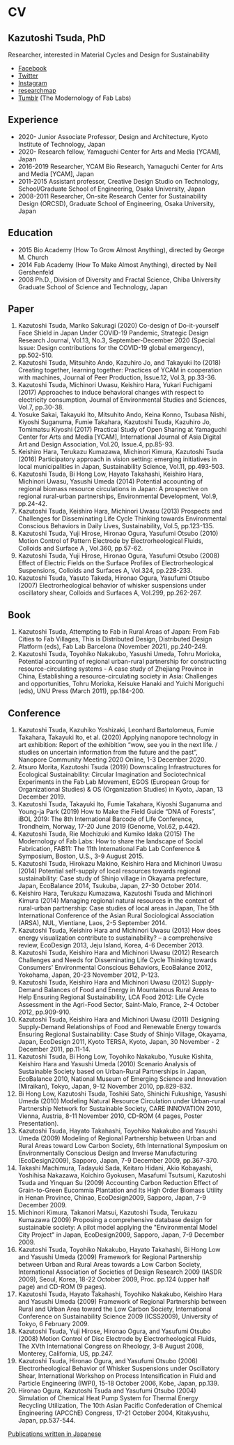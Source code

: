 # CV #

## Kazutoshi Tsuda, PhD ##
Researcher, interested in Material Cycles and Design for Sustainability


- [Facebook](http://www.facebook.com/tsudakazutoshi)
- [Twitter](http://twitter.com/tsudakazutoshi)
- [Instagram](http://www.instagram.com/tsudakazutoshi)
- [researchmap](https://researchmap.jp/tsudakazutoshi)
- [Tumblr](http://fabmodern.tumblr.com) (The Modernology of Fab Labs)


## Experience ##
- 2020- Junior Associate Professor, Design and Architecture, Kyoto Institute of Technology, Japan
- 2020- Research fellow, Yamaguchi Center for Arts and Media [YCAM], Japan
- 2016-2019 Researcher, YCAM Bio Research, Yamaguchi Center for Arts and Media [YCAM], Japan
- 2011-2015 Assistant professor, Creative Design Studio on Technology, School/Graduate School of Engineering, Osaka University, Japan
- 2008-2011 Researcher, On-site Research Center for Sustainability Design (ORCSD), Graduate School of Engineering, Osaka University, Japan

## Education ##
- 2015 Bio Academy (How To Grow Almost Anything), directed by George M. Church
- 2014 Fab Academy (How To Make Almost Anything), directed by Neil Gershenfeld
- 2008 Ph.D., Division of Diversity and Fractal Science, Chiba University Graduate School of Science and Technology, Japan


## Paper ##
1. Kazutoshi Tsuda, Mariko Sakuragi (2020) Co-design of Do-it-yourself Face Shield in Japan Under COVID-19 Pandemic, Strategic Design Research Journal, Vol.13, No.3, September-December 2020 (Special Issue: Design contributions for the COVID-19 global emergency), pp.502-510.
1. Kazutoshi Tsuda, Mitsuhito Ando, Kazuhiro Jo, and Takayuki Ito (2018) Creating together, learning together: Practices of YCAM in cooperation with machines, Journal of Peer Production, Issue.12, Vol.3, pp.33-36.
1. Kazutoshi Tsuda, Michinori Uwasu, Keishiro Hara, Yukari Fuchigami (2017) Approaches to induce behavioral changes with respect to electricity consumption, Journal of Environmental Studies and Sciences, Vol.7, pp.30-38.
1. Yosuke Sakai, Takayuki Ito, Mitsuhito Ando, Keina Konno, Tsubasa Nishi, Kiyoshi Suganuma, Fumie Takahara, Kazutoshi Tsuda, Kazuhiro Jo, Tomimatsu Kiyoshi (2017) Practical Study of Open Sharing at Yamaguchi Center for Arts and Media [YCAM], International Journal of Asia Digital Art and Design Association, Vol.20, Issue.4, pp.85-93.
1. Keishiro Hara, Terukazu Kumazawa, Michinori Kimura, Kazutoshi Tsuda (2016) Participatory approach in vision setting: emerging initiatives in local municipalities in Japan, Sustainability Science, Vol.11, pp.493-503.
1. Kazutoshi Tsuda, Bi Hong Low, Hayato Takahashi, Keishiro Hara, Michinori Uwasu, Yasushi Umeda (2014) Potential accounting of regional biomass resource circulations in Japan: A prospective on regional rural-urban partnerships, Environmental Development, Vol.9, pp.24-42.
1. Kazutoshi Tsuda, Keishiro Hara, Michinori Uwasu (2013) Prospects and Challenges for Disseminating Life Cycle Thinking towards Environmental Conscious Behaviors in Daily Lives, Sustainability, Vol.5, pp.123-135.
1. Kazutoshi Tsuda, Yuji Hirose, Hironao Ogura, Yasufumi Otsubo (2010) Motion Control of Pattern Electrode by Electrorheological Fluids, Colloids and Surface A , Vol.360, pp.57-62.
1. Kazutoshi Tsuda, Yuji Hirose, Hironao Ogura, Yasufumi Otsubo (2008) Effect of Electric Fields on the Surface Profiles of Electrorheological Suspensions, Colloids and Surfaces A, Vol.324, pp.228-233.
1. Kazutoshi Tsuda, Yasuto Takeda, Hironao Ogura, Yasufumi Otsubo (2007) Electrorheological behavior of whisker suspensions under oscillatory shear, Colloids and Surfaces A, Vol.299, pp.262-267.

## Book ##
1. Kazutoshi Tsuda, Attempting to Fab in Rural Areas of Japan: From Fab Cities to Fab Villages, This is Distributed Design, Distributed Design Platform (eds), Fab Lab Barcelona (November 2021), pp.240-249.
1. Kazutoshi Tsuda, Toyohiko Nakakubo, Yasushi Umeda, Tohru Morioka, Potential accounting of regional urban-rural partnership for constructing resource-circulating systems - A case study of Zhejiang Province in China, Establishing a resource-circulating society in Asia: Challenges and opportunities, Tohru Morioka, Keisuke Hanaki and Yuichi Moriguchi (eds), UNU Press (March 2011), pp.184-200.

## Conference ##
1. Kazutoshi Tsuda, Kazuhiko Yoshizaki, Leonhard Bartolomeus, Fumie Takahara, Takayuki Ito, et al. (2020) Applying nanopore technology in art exhibition: Report of the exhibition “wow, see you in the next life. / studies on uncertain information from the future and the past”, Nanopore Community Meeting 2020 Online, 1-3 December 2020.
1. Atsuro Morita, Kazutoshi Tsuda (2019) Downscaling Infrastructures for Ecological Sustainability: Circular Imagination and Sociotechnical Experiments in the Fab Lab Movement, EGOS (European Group for Organizational Studies) & OS (Organization Studies) in Kyoto, Japan, 13 December 2019.
1. Kazutoshi Tsuda, Takayuki Ito, Fumie Takahara, Kiyoshi Suganuma and Young-ja Park (2019) How to Make the Field Guide “DNA of Forests”, iBOL 2019: The 8th International Barcode of Life Conference, Trondheim, Norway, 17-20 June 2019 (Genome, Vol.62, p.442).  
1. Kazutoshi Tsuda, Rie Mochizuki and Kumiko Idaka (2015) The Modernology of Fab Labs: How to share the landscape of Social Fabrication, FAB11: The 11th International Fab Lab Conference & Symposium, Boston, U.S., 3-9 August 2015.
1. Kazutoshi Tsuda, Hirokazu Makino, Keishiro Hara and Michinori Uwasu (2014) Potential self-supply of local resources towards regional sustainability: Case study of Shinjo village in Okayama prefecture, Japan, EcoBalance 2014, Tsukuba, Japan, 27-30 October 2014.
1. Keishiro Hara, Terukazu Kumazawa, Kazutoshi Tsuda and Michinori Kimura (2014) Managing regional natural resources in the context of rural-urban partnership: Case studies of local areas in Japan, The 5th International Conference of the Asian Rural Sociological Association (ARSA), NUL, Vientiane, Laos, 2-5 September 2014.
1. Kazutoshi Tsuda, Keishiro Hara and Michinori Uwasu (2013) How does energy visualization contribute to sustainability? – a comprehensive review, EcoDesign 2013, Jeju Island, Korea, 4-6 December 2013.
1. Kazutoshi Tsuda, Keishiro Hara and Michinori Uwasu (2012) Research Challenges and Needs for Disseminating Life Cycle Thinking towards Consumers' Environmental Conscious Behaviors, EcoBalance 2012, Yokohama, Japan, 20-23 November 2012, P-123.
1. Kazutoshi Tsuda, Keishiro Hara and Michinori Uwasu (2012) Supply-Demand Balances of Food and Energy in Mountainous Rural Areas to Help Ensuring Regional Sustainability, LCA Food 2012: Life Cycle Assessment in the Agri-Food Sector, Saint-Malo, France, 2-4 October 2012, pp.909-910.
1. Kazutoshi Tsuda, Keishiro Hara and Michinori Uwasu (2011) Designing Supply-Demand Relationships of Food and Renewable Energy towards Ensuring Regional Sustainability: Case Study of Shinjo Village, Okayama, Japan, EcoDesign 2011, Kyoto TERSA, Kyoto, Japan, 30 November - 2 December 2011, pp.11-14.
1. Kazutoshi Tsuda, Bi Hong Low, Toyohiko Nakakubo, Yusuke Kishita, Keishiro Hara and Yasushi Umeda (2010) Scenario Analysis of Sustainable Society based on Urban-Rural Partnerships in Japan, EcoBalance 2010, National Museum of Emerging Science and Innovation (Miraikan), Tokyo, Japan, 9-12 November 2010, pp.829-832.
1. Bi Hong Low, Kazutoshi Tsuda, Toshiki Sato, Shinichi Fukushige, Yasushi Umeda (2010) Modeling Natural Resource Circulation under Urban-rural Partnership Network for Sustainable Society, CARE INNOVATION 2010, Vienna, Austria, 8-11 November 2010, CD-ROM (4 pages, Poster Presentation).
1. Kazutoshi Tsuda, Hayato Takahashi, Toyohiko Nakakubo and Yasushi Umeda (2009) Modeling of Regional Partnership between Urban and Rural Areas toward Low Carbon Society, 6th International Symposium on Environmentally Conscious Design and Inverse Manufacturing (EcoDesign2009), Sapporo, Japan, 7-9 December 2009, pp.367-370.
1. Takashi Machimura, Tadayuki Sada, Keitaro Hidani, Akio Kobayashi, Yoshihisa Nakazawa, Koichiro Gyokusen, Masafumi Tsutsumi, Kazutoshi Tsuda and Yinquan Su (2009) Accounting Carbon Reduction Effect of Grain-to-Green Eucommia Plantation and Its High Order Biomass Utility in Henan Province, Chinao, EcoDesign2009, Sapporo, Japan, 7-9 December 2009.
1. Michinori Kimura, Takanori Matsui, Kazutoshi Tsuda, Terukazu Kumazawa (2009) Proposing a comprehensive database design for sustainable society: A pilot model applying the "Environmental Model City Project" in Japan, EcoDesign2009, Sapporo, Japan, 7-9 December 2009.
1. Kazutoshi Tsuda, Toyohiko Nakakubo, Hayato Takahashi, Bi Hong Low and Yasushi Umeda (2009) Framework for Regional Partnership between Urban and Rural Areas towards a Low Carbon Society, International Association of Societies of Design Research 2009 (IASDR 2009), Seoul, Korea, 18-22 October 2009, Proc. pp.124 (upper half page) and CD-ROM (9 pages).
1. Kazutoshi Tsuda, Hayato Takahashi, Toyohiko Nakakubo, Keishiro Hara and Yasushi Umeda (2009) Framework of Regional Partnership between Rural and Urban Area toward the Low Carbon Society, International Conference on Sustainability Science 2009 (ICSS2009), University of Tokyo, 6 February 2009.
1. Kazutoshi Tsuda, Yuji Hirose, Hironao Ogura, and Yasufumi Otsubo (2008) Motion Control of Disc Electrode by Electrorheological Fluids, The XVth International Congress on Rheology, 3-8 August 2008, Monterey, California, US, pp.247.
1. Kazutoshi Tsuda, Hironao Ogura, and Yasufumi Otsubo (2006) Electrorheological Behavior of Whisker Suspensions under Oscillatory Shear, International Workshop on Process Intensification in Fluid and Particle Engineering (IWPI), 15-18 October 2006, Kobe, Japan, pp.139.
1. Hironao Ogura, Kazutoshi Tsuda and Yasufumi Otsubo (2004) Simulation of Chemical Heat Pump System for Thermal Energy Recycling Utilization, The 10th Asian Pacific Confederation of Chemical Engineering (APCChE) Congress, 17-21 October 2004, Kitakyushu, Japan, pp.537-544.
 
[Publications written in Japanese](jp.md) 
